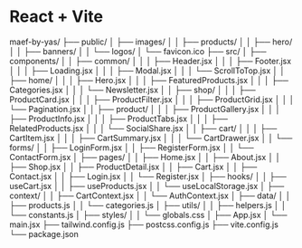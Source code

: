 # React + Vite

maef-by-yas/
├── public/
│   ├── images/
│   │   ├── products/
│   │   ├── hero/
│   │   ├── banners/
│   │   └── logos/
│   └── favicon.ico
├── src/
│   ├── components/
│   │   ├── common/
│   │   │   ├── Header.jsx
│   │   │   ├── Footer.jsx
│   │   │   ├── Loading.jsx
│   │   │   ├── Modal.jsx
│   │   │   └── ScrollToTop.jsx
│   │   ├── home/
│   │   │   ├── Hero.jsx
│   │   │   ├── FeaturedProducts.jsx
│   │   │   ├── Categories.jsx
│   │   │   └── Newsletter.jsx
│   │   ├── shop/
│   │   │   ├── ProductCard.jsx
│   │   │   ├── ProductFilter.jsx
│   │   │   ├── ProductGrid.jsx
│   │   │   └── Pagination.jsx
│   │   ├── product/
│   │   │   ├── ProductGallery.jsx
│   │   │   ├── ProductInfo.jsx
│   │   │   ├── ProductTabs.jsx
│   │   │   ├── RelatedProducts.jsx
│   │   │   └── SocialShare.jsx
│   │   ├── cart/
│   │   │   ├── CartItem.jsx
│   │   │   ├── CartSummary.jsx
│   │   │   └── CartDrawer.jsx
│   │   └── forms/
│   │       ├── LoginForm.jsx
│   │       ├── RegisterForm.jsx
│   │       └── ContactForm.jsx
│   ├── pages/
│   │   ├── Home.jsx
│   │   ├── About.jsx
│   │   ├── Shop.jsx
│   │   ├── ProductDetail.jsx
│   │   ├── Cart.jsx
│   │   ├── Contact.jsx
│   │   ├── Login.jsx
│   │   └── Register.jsx
│   ├── hooks/
│   │   ├── useCart.jsx
│   │   ├── useProducts.jsx
│   │   └── useLocalStorage.jsx
│   ├── context/
│   │   ├── CartContext.jsx
│   │   └── AuthContext.jsx
│   ├── data/
│   │   ├── products.js
│   │   └── categories.js
│   ├── utils/
│   │   ├── helpers.js
│   │   └── constants.js
│   ├── styles/
│   │   └── globals.css
│   ├── App.jsx
│   └── main.jsx
├── tailwind.config.js
├── postcss.config.js
├── vite.config.js
└── package.json

